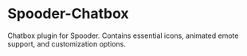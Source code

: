# Spooder-Chatbox
 Chatbox plugin for Spooder. Contains essential icons, animated emote support, and customization options.
